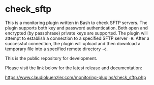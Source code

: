 # check_sftp
This is a monitoring plugin written in Bash to check SFTP servers. The plugin supports both key and password authentication. Both open and encrypted (by passphrase) private keys are supported. The plugin will attempt to establish a connection to a specified SFTP server `-H`. After a successful connection, the plugin will upload and then download a temporary file into a specified remote directory `-d`.

This is the public repository for development.

Please visit the link below for the latest release and documentation:

https://www.claudiokuenzler.com/monitoring-plugins/check_sftp.php
